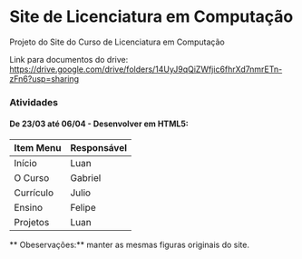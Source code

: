 # Site de Licenciatura em Computação
Projeto do Site do Curso de Licenciatura em Computação

Link para documentos do drive: https://drive.google.com/drive/folders/14UyJ9qQiZWfjic6fhrXd7nmrETn-zFn6?usp=sharing

### Atividades

#### De 23/03 até 06/04 - Desenvolver em HTML5:
Item Menu  | Responsável
------------- | -------------
Início | Luan
O Curso | Gabriel
Currículo | Julio
Ensino | Felipe
Projetos | Luan

** Obeservações:** manter as mesmas figuras originais do site.
